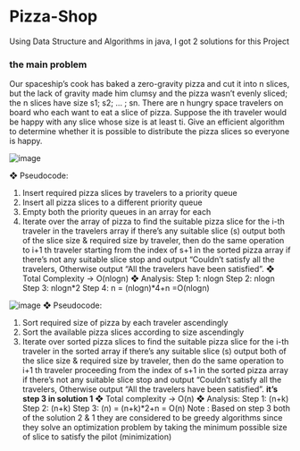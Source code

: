 # Pizza-Shop
Using Data Structure and Algorithms in java, I got 2 solutions for this Project

### the main problem
Our spaceship’s cook has baked a zero-gravity pizza and cut it into n slices, but the lack of gravity made him clumsy and the pizza wasn’t evenly sliced; the n slices have size s1; s2; … ; sn. There are n hungry space travelers on board who each want to eat a slice of pizza. Suppose the ith traveler would be happy with any slice whose size is at least ti. Give an efficient algorithm to determine whether it is possible to distribute the pizza slices so everyone is happy.


![image](https://user-images.githubusercontent.com/101879759/159065164-1f379ee8-abae-437e-ae49-312145b28377.png)

❖ Pseudocode:
1. Insert required pizza slices by travelers to a priority queue
2. Insert all pizza slices to a different priority queue
3. Empty both the priority queues in an array for each
4. Iterate over the array of pizza to find the suitable pizza slice for the i-th traveler in the travelers array if there’s any suitable slice (s) output both of the slice size & required size by traveler, then do the same operation to i+1 th traveler starting from the index of s+1 in the sorted pizza array if there’s not any suitable slice stop and output “Couldn’t satisfy all the travelers, Otherwise output “All the travelers have been satisfied”.
❖ Total Complexity → O(nlogn)
❖ Analysis:
Step 1: nlogn
Step 2: nlogn
Step 3: nlogn*2
Step 4: n
= (nlogn)*4+n =O(nlogn)


![image](https://user-images.githubusercontent.com/101879759/159065259-97ce8515-3d33-4352-a589-521511d25a5d.png)
❖ Pseudocode:
1. Sort required size of pizza by each traveler ascendingly
2. Sort the available pizza slices according to size ascendingly
3. Iterate over sorted pizza slices to find the suitable pizza slice for the i-th traveler in the sorted array if there’s any suitable slice (s) output both of the slice size & required size by traveler, then do the same operation to i+1 th traveler proceeding from the index of s+1 in the sorted pizza array if there’s not any suitable slice stop and output “Couldn’t satisfy all the travelers, Otherwise output “All the travelers have been satisfied”.
**it’s step 3 in solution 1**
❖ Total complexity → O(n)
❖ Analysis:
Step 1: (n+k)
Step 2: (n+k)
Step 3: (n)
= (n+k)*2+n = O(n)
Note : Based on step 3 both of the solution 2 & 1 they are considered to be greedy algorithms since they solve an optimization problem by taking the minimum possible size of slice to satisfy the pilot (minimization)
